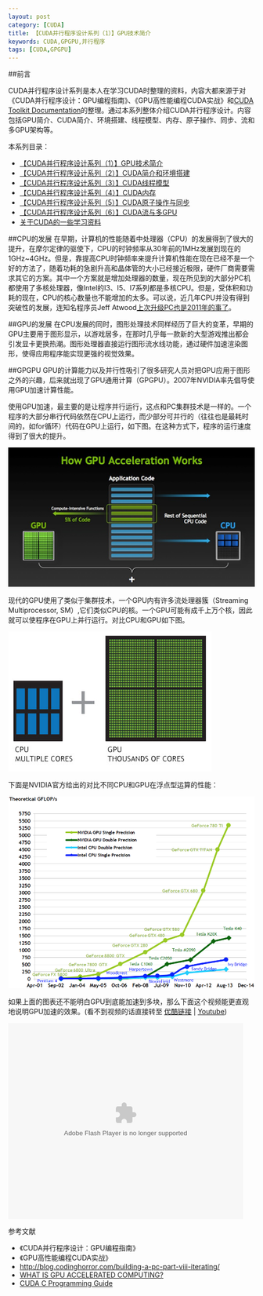 ```yaml
---
layout: post
category: [CUDA]
title: 【CUDA并行程序设计系列（1）】GPU技术简介
keywords: CUDA,GPGPU,并行程序
tags: [CUDA,GPGPU]
---
```


##前言

CUDA并行程序设计系列是本人在学习CUDA时整理的资料，内容大都来源于对《CUDA并行程序设计：GPU编程指南》、《GPU高性能编程CUDA实战》和[CUDA Toolkit Documentation](http://docs.nvidia.com/cuda/index.html)的整理。通过本系列整体介绍CUDA并行程序设计。内容包括GPU简介、CUDA简介、环境搭建、线程模型、内存、原子操作、同步、流和多GPU架构等。

本系列目录：

*  [【CUDA并行程序设计系列（1）】GPU技术简介](http://zh.5long.me/2015/cuda-parallel-programming-1/)
*  [【CUDA并行程序设计系列（2）】CUDA简介和环境搭建]()
*  [【CUDA并行程序设计系列（3）】CUDA线程模型]()
*  [【CUDA并行程序设计系列（4）】CUDA内存]()
*  [【CUDA并行程序设计系列（5）】CUDA原子操作与同步]()
*  [【CUDA并行程序设计系列（6）】CUDA流与多GPU]()
*  [关于CUDA的一些学习资料](http://zh.5long.me/2015/cuda-learning/)

<!--more-->


##CPU的发展
在早期，计算机的性能随着中处理器（CPU）的发展得到了很大的提升，在摩尔定律的驱使下，CPU的时钟频率从30年前的1MHz发展到现在的1GHz~4GHz。但是，靠提高CPU时钟频率来提升计算机性能在现在已经不是一个好的方法了，随着功耗的急剧升高和晶体管的大小已经接近极限，硬件厂商需要需求其它的方案。其中一个方案就是增加处理器的数量，现在所见到的大部分PC机都使用了多核处理器，像Intel的I3、I5、I7系列都是多核CPU。但是，受体积和功耗的现在，CPU的核心数量也不能增加的太多。可以说，近几年CPU并没有得到突破性的发展，连知名程序员Jeff Atwood[上次升级PC也是2011年的事了](http://blog.codinghorror.com/building-a-pc-part-viii-iterating/)。

##GPU的发展
在CPU发展的同时，图形处理技术同样经历了巨大的变革，早期的GPU主要用于图形显示，以游戏居多，在那时几乎每一款新的大型游戏推出都会引发显卡更换热潮。图形处理器直接运行图形流水线功能，通过硬件加速渲染图形，使得应用程序能实现更强的视觉效果。

##GPGPU
GPU的计算能力以及并行性吸引了很多研究人员对把GPU应用于图形之外的兴趣，后来就出现了GPU通用计算（GPGPU）。2007年NVIDIA率先倡导使用GPU加速计算性能。

使用GPU加速，最主要的是让程序并行运行，这点和PC集群技术是一样的。一个程序的大部分串行代码依然在CPU上运行，而少部分可并行的（往往也是最耗时间的，如for循环）代码在GPU上运行，如下图。在这种方式下，程序的运行速度得到了很大的提升。

![CUDA](/assets/images/2015/cuda-1.png)

现代的GPU使用了类似于集群技术，一个GPU内有许多流处理器簇（Streaming Multiprocessor, SM）,它们类似CPU的核。一个GPU可能有成千上万个核，因此就可以使程序在GPU上并行运行。对比CPU和GPU如下图。

![CUDA](/assets/images/2015/cuda-2.png)

下面是NVIDIA官方给出的对比不同CPU和GPU在浮点型运算的性能：

![CUDA](/assets/images/2015/cuda-3.png)

如果上面的图表还不能明白GPU到底能加速到多块，那么下面这个视频能更直观地说明GPU加速的效果。(看不到视频的话直接转至 [优酷链接](http://v.youku.com/v_show/id_XNDQwOTQ2OTI=.html?from=s1.8-1-1.2) | [Youtube](https://youtu.be/-P28LKWTzrI))

<embed src="http://player.youku.com/player.php/sid/XNDQwOTQ2OTI=/v.swf" allowFullScreen="true" quality="high" width="480" height="400" align="middle" allowScriptAccess="always" type="application/x-shockwave-flash"></embed>


参考文献

*  《CUDA并行程序设计：GPU编程指南》
* 《GPU高性能编程CUDA实战》
*  http://blog.codinghorror.com/building-a-pc-part-viii-iterating/
*  [WHAT IS GPU ACCELERATED COMPUTING?](http://www.nvidia.com/object/what-is-gpu-computing.html)
*  [CUDA C Programming Guide](http://docs.nvidia.com/cuda/cuda-c-programming-guide/index.html)